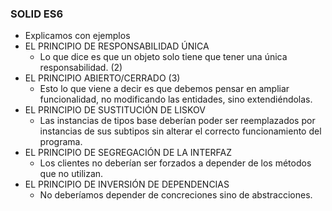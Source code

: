 ### SOLID ES6
* Explicamos con ejemplos
* EL PRINCIPIO DE RESPONSABILIDAD ÚNICA
    * Lo que dice es que un objeto solo tiene que tener una única responsabilidad. (2)
* EL PRINCIPIO ABIERTO/CERRADO (3)
    * Esto lo que viene a decir es que debemos pensar en ampliar funcionalidad, no modificando las entidades, sino extendiéndolas.
* EL PRINCIPIO DE SUSTITUCIÓN DE LISKOV
    * Las instancias de tipos base deberían poder ser reemplazados por instancias de sus subtipos sin alterar el correcto funcionamiento del programa.
* EL PRINCIPIO DE SEGREGACIÓN DE LA INTERFAZ
    *  Los clientes no deberían ser forzados a depender de los métodos que no utilizan.
* EL PRINCIPIO DE INVERSIÓN DE DEPENDENCIAS
    * No deberíamos depender de concreciones sino de abstracciones.